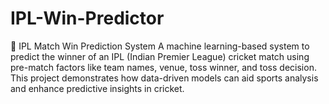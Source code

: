 # IPL-Win-Predictor
🏏 IPL Match Win Prediction System A machine learning-based system to predict the winner of an IPL (Indian Premier League) cricket match using pre-match factors like team names, venue, toss winner, and toss decision. This project demonstrates how data-driven models can aid sports analysis and enhance predictive insights in cricket.  
